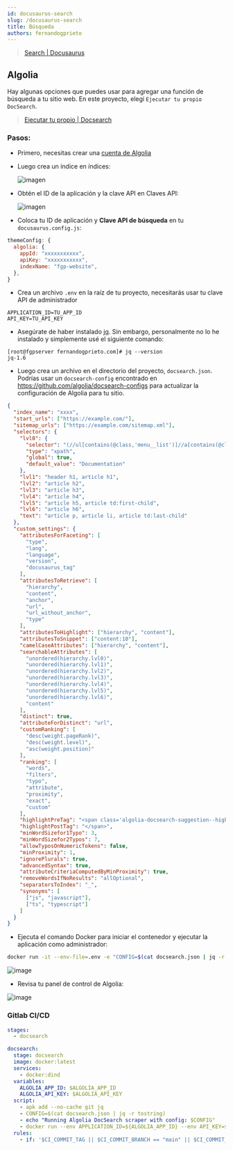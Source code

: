 ```yaml
---
id: docusaurus-search
slug: /docusaurus-search
title: Búsqueda
authors: fernandogprieto
---
```


> [Search | Docusaurus](https://docusaurus.io/docs/search) 
## Algolia
Hay algunas opciones que puedes usar para agregar una función de búsqueda a tu sitio web. En este proyecto, elegí `Ejecutar tu propio DocSearch`.

> [Ejecutar tu propio | Docsearch](https://docsearch.algolia.com/docs/run-your-own)

### Pasos:

- Primero, necesitas crear una [cuenta de Algolia](https://www.algolia.com/)
- Luego crea un índice en índices:

  ![imagen](https://gitlab.com/fernandogprieto/fgp-website/-/raw/main/static/img/projects/docusaurus/indices.png)

- Obtén el ID de la aplicación y la clave API en Claves API:

  ![imagen](https://gitlab.com/fernandogprieto/fgp-website/-/raw/main/static/img/projects/docusaurus/apikeys.png)

- Coloca tu ID de aplicación y **Clave API de búsqueda** en tu `docusaurus.config.js`:

```js
themeConfig: {
  algolia: {
    appId: "xxxxxxxxxxx",
    apiKey: "xxxxxxxxxxx",
    indexName: "fgp-website",
  },
}
```

- Crea un archivo `.env` en la raíz de tu proyecto, necesitarás usar tu clave API de administrador

```
APPLICATION_ID=TU_APP_ID
API_KEY=TU_API_KEY
```

- Asegúrate de haber instalado [jq](https://github.com/stedolan/jq/wiki/Installation). Sin embargo, personalmente no lo he instalado y simplemente usé el siguiente comando:

```
[root@fgpserver fernandogprieto.com]# jq --version
jq-1.6
```

- Luego crea un archivo en el directorio del proyecto, `docsearch.json`. Podrías usar un `docsearch-config` encontrado en https://github.com/algolia/docsearch-configs para actualizar la configuración de Algolia para tu sitio.

   
```json title='docsearch.json' {2-4}
{
  "index_name": "xxxx",
  "start_urls": ["https://example.com/"],
  "sitemap_urls": ["https://example.com/sitemap.xml"],
  "selectors": {
    "lvl0": {
      "selector": "(//ul[contains(@class,'menu__list')]//a[contains(@class, 'menu__link menu__link--sublist menu__link--active')]/text() | //nav[contains(@class, 'navbar')]//a[contains(@class, 'navbar__link--active')]/text())[last()]",
      "type": "xpath",
      "global": true,
      "default_value": "Documentation"
    },
    "lvl1": "header h1, article h1",
    "lvl2": "article h2",
    "lvl3": "article h3",
    "lvl4": "article h4",
    "lvl5": "article h5, article td:first-child",
    "lvl6": "article h6",
    "text": "article p, article li, article td:last-child"
  },
  "custom_settings": {
    "attributesForFaceting": [
      "type",
      "lang",
      "language",
      "version",
      "docusaurus_tag"
    ],
    "attributesToRetrieve": [
      "hierarchy",
      "content",
      "anchor",
      "url",
      "url_without_anchor",
      "type"
    ],
    "attributesToHighlight": ["hierarchy", "content"],
    "attributesToSnippet": ["content:10"],
    "camelCaseAttributes": ["hierarchy", "content"],
    "searchableAttributes": [
      "unordered(hierarchy.lvl0)",
      "unordered(hierarchy.lvl1)",
      "unordered(hierarchy.lvl2)",
      "unordered(hierarchy.lvl3)",
      "unordered(hierarchy.lvl4)",
      "unordered(hierarchy.lvl5)",
      "unordered(hierarchy.lvl6)",
      "content"
    ],
    "distinct": true,
    "attributeForDistinct": "url",
    "customRanking": [
      "desc(weight.pageRank)",
      "desc(weight.level)",
      "asc(weight.position)"
    ],
    "ranking": [
      "words",
      "filters",
      "typo",
      "attribute",
      "proximity",
      "exact",
      "custom"
    ],
    "highlightPreTag": "<span class='algolia-docsearch-suggestion--highlight'>",
    "highlightPostTag": "</span>",
    "minWordSizefor1Typo": 3,
    "minWordSizefor2Typos": 7,
    "allowTyposOnNumericTokens": false,
    "minProximity": 1,
    "ignorePlurals": true,
    "advancedSyntax": true,
    "attributeCriteriaComputedByMinProximity": true,
    "removeWordsIfNoResults": "allOptional",
    "separatorsToIndex": "_",
    "synonyms": [
      ["js", "javascript"],
      ["ts", "typescript"]
    ]
  }
}
```

- Ejecuta el comando Docker para iniciar el contenedor y ejecutar la aplicación como administrador:

```sh
docker run -it --env-file=.env -e "CONFIG=$(cat docsearch.json | jq -r tostring)" algolia/docsearch-scraper
```

![image](https://gitlab.com/fernandogprieto/fgp-website/-/raw/main/static/img/projects/docusaurus/docker.png)

- Revisa tu panel de control de Algolia:
  
![image](https://gitlab.com/fernandogprieto/fgp-website/-/raw/main/static/img/projects/docusaurus/algolia.png)

### Gitlab CI/CD

```yaml title='.gitlab-ci.yml'
stages:
  - docsearch

docsearch:
  stage: docsearch
  image: docker:latest
  services:
    - docker:dind
  variables:
    ALGOLIA_APP_ID: $ALGOLIA_APP_ID
    ALGOLIA_API_KEY: $ALGOLIA_API_KEY
  script:
    - apk add --no-cache git jq
    - CONFIG=$(cat docsearch.json | jq -r tostring)
    - echo "Running Algolia DocSearch scraper with config: $CONFIG"
    - docker run --env APPLICATION_ID=${ALGOLIA_APP_ID} --env API_KEY=${ALGOLIA_API_KEY} --env "CONFIG=${CONFIG}" algolia/docsearch-scraper
  rules:
    - if: '$CI_COMMIT_TAG || $CI_COMMIT_BRANCH == "main" || $CI_COMMIT_BRANCH == "master"'
```

